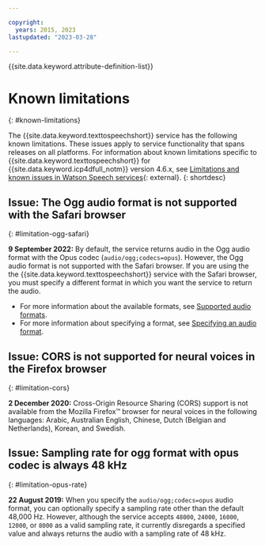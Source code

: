 ```yaml
---

copyright:
  years: 2015, 2023
lastupdated: "2023-03-28"

---
```


{{site.data.keyword.attribute-definition-list}}

# Known limitations
{: #known-limitations}

The {{site.data.keyword.texttospeechshort}} service has the following known limitations. These issues apply to service functionality that spans releases on all platforms. For information about known limitations specific to {{site.data.keyword.texttospeechshort}} for {{site.data.keyword.icp4dfull_notm}} version 4.6.x, see [Limitations and known issues in Watson Speech services](https://www.ibm.com/docs/en/cloud-paks/cp-data/4.6.x?topic=issues-watson-speech-services){: external}.
{: shortdesc}

## Issue: The Ogg audio format is not supported with the Safari browser
{: #limitation-ogg-safari}

**9 September 2022:** By default, the service returns audio in the Ogg audio format with the Opus codec (`audio/ogg;codecs=opus`). However, the Ogg audio format is not supported with the Safari browser. If you are using the the {{site.data.keyword.texttospeechshort}} service with the Safari browser, you must specify a different format in which you want the service to return the audio.

-   For more information about the available formats, see [Supported audio formats](/docs/text-to-speech?topic=text-to-speech-audio-formats#formats-supported).
-   For more information about specifying a format, see [Specifying an audio format](/docs/text-to-speech?topic=text-to-speech-audio-formats#formats-specify).

## Issue: CORS is not supported for neural voices in the Firefox browser
{: #limitation-cors}

**2 December 2020:** Cross-Origin Resource Sharing (CORS) support is not available from the Mozilla Firefox™ browser for neural voices in the following languages: Arabic, Australian English, Chinese, Dutch (Belgian and Netherlands), Korean, and Swedish.

## Issue: Sampling rate for ogg format with opus codec is always 48 kHz
{: #limitation-opus-rate}

**22 August 2019:** When you specify the `audio/ogg;codecs=opus` audio format, you can optionally specify a sampling rate other than the default 48,000 Hz. However, although the service accepts `48000`, `24000`, `16000`, `12000`, or `8000` as a valid sampling rate, it currently disregards a specified value and always returns the audio with a sampling rate of 48 kHz.

